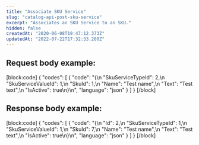 ```yaml
---
title: "Associate SKU Service"
slug: "catalog-api-post-sku-service"
excerpt: "Associates an SKU Service to an SKU."
hidden: false
createdAt: "2020-06-08T19:47:12.373Z"
updatedAt: "2022-07-22T17:32:33.280Z"
---
```

## Request body example:
[block:code]
{
  "codes": [
    {
      "code": "{\n    \"SkuServiceTypeId\": 2,\n    \"SkuServiceValueId\": 1,\n    \"SkuId\": 1,\n    \"Name\": \"Test name\",\n    \"Text\": \"Test text\",\n    \"IsActive\": true\n}\n",
      "language": "json"
    }
  ]
}
[/block]
## Response body example:
[block:code]
{
  "codes": [
    {
      "code": "{\n    \"Id\": 2,\n    \"SkuServiceTypeId\": 1,\n    \"SkuServiceValueId\": 1,\n    \"SkuId\": 7,\n    \"Name\": \"Test name\",\n    \"Text\": \"Test text\",\n    \"IsActive\": true\n}\n",
      "language": "json"
    }
  ]
}
[/block]